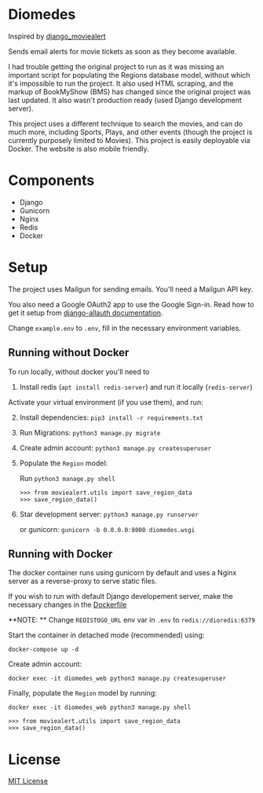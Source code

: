 # Diomedes

Inspired by [django_moviealert](https://github.com/iAmMrinal0/django_moviealert)

Sends email alerts for movie tickets as soon as they become available.

I had trouble getting the original project to run as it was missing an important script for populating the Regions database model, without which it's impossible to run the project. It also used HTML scraping, and the markup of BookMyShow (BMS) has changed since the original project was last updated. It also wasn't production ready (used Django development server).

This project uses a different technique to search the movies, and can do much more, including Sports, Plays, and other events (though the project is currently purposely limited to Movies). This project is easily deployable via Docker. The website is also mobile friendly.

# Components
- Django
- Gunicorn
- Nginx
- Redis
- Docker

# Setup

The project uses Mailgun for sending emails. You'll need a Mailgun API key.

You also need a Google OAuth2 app to use the Google Sign-in. Read how to get it setup from [django-allauth documentation](https://django-allauth.readthedocs.io/en/latest/providers.html#google).

Change `example.env` to `.env`, fill in the necessary environment variables.

## Running without Docker

To run locally, without docker you'll need to 

1. Install redis (`apt install redis-server`) and run it locally (`redis-server`)

Activate your virtual environment (if you use them), and run:

2. Install dependencies: `pip3 install -r requirements.txt`

3. Run Migrations: `python3 manage.py migrate`

4. Create admin account: `python3 manage.py createsuperuser`

5. Populate the `Region` model:
    
    Run `python3 manage.py shell`
    ```
    >>> from moviealert.utils import save_region_data
    >>> save_region_data()
    ```

6. Star development server: `python3 manage.py runserver`

    or gunicorn: `gunicorn -b 0.0.0.0:8000 diomedes.wsgi`

## Running with Docker
The docker container runs using gunicorn by default and uses a Nginx server as a reverse-proxy to serve static files. 

If you wish to run with default Django developement server, make the necessary changes in the [Dockerfile](Dockerfile)

**NOTE: ** Change `REDISTOGO_URL` env var in `.env` to `redis://dioredis:6379`

Start the container in detached mode (recommended) using:

`docker-compose up -d`

Create admin account:

`docker exec -it diomedes_web python3 manage.py createsuperuser`

Finally, populate the `Region` model by running:

`docker exec -it diomedes_web python3 manage.py shell`

```
>>> from moviealert.utils import save_region_data
>>> save_region_data()
```

# License
[MIT License](LICENSE)